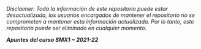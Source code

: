 *Disclaimer: Toda la información de este repositorio puede estar desactualizada, los usuarios encargados de mantener el repositorio no se comprometen a mantener                  esta información actualizada. Por lo tanto, este repositorio puede ser eliminado en cualquier momento.*

***Apuntes del curso SMX1 ~ 2021-22***

